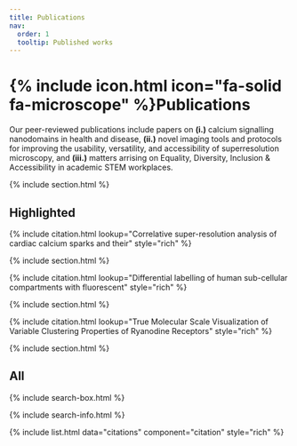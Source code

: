 ```yaml
---
title: Publications
nav:
  order: 1
  tooltip: Published works
---
```


# {% include icon.html icon="fa-solid fa-microscope" %}Publications

Our peer-reviewed publications include papers on **(i.)** calcium signalling nanodomains in health and disease, **(ii.)** novel imaging tools and protocols for improving the usability, versatility, and accessibility of superresolution microscopy, and **(iii.)** matters arrising on Equality, Diversity, Inclusion & Accessibility in academic STEM workplaces.

{% include section.html %}

## Highlighted

{% include citation.html lookup="Correlative super-resolution analysis of cardiac calcium sparks and their" style="rich" %}

{% include section.html %}

{% include citation.html lookup="Differential labelling of human sub-cellular compartments with fluorescent" style="rich" %}

{% include section.html %}

{% include citation.html lookup="True Molecular Scale Visualization of Variable Clustering Properties of Ryanodine Receptors" style="rich" %}

{% include section.html %}

## All

{% include search-box.html %}

{% include search-info.html %}

{% include list.html data="citations" component="citation" style="rich" %}
